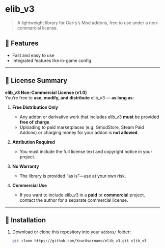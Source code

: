 # elib_v3

> A lightweight library for Garry’s Mod addons, free to use under a non-commercial license.

## 🚀 Features

- Fast and easy to use
- Integrated features like in-game config

---

## 📜 License Summary

**elib_v3 Non-Commercial License (v1.0)**  
You’re free to **use, modify, and distribute** elib_v3 — **as long as**:

1. **Free Distribution Only**  
   - Any addon or derivative work that includes elib_v3 **must** be provided **free of charge**.  
   - Uploading to paid marketplaces (e.g. GmodStore, Steam Paid Addons) or charging money for your addon is **not allowed**.

2. **Attribution Required**  
   - You must include the full license text and copyright notice in your project.

3. **No Warranty**  
   - The library is provided “as is”—use at your own risk.

4. **Commercial Use**  
   - If you want to include elib_v3 in a **paid** or **commercial** project, contact the author for a separate commercial license.

---

## 📂 Installation

1. Download or clone this repository into your `addons/` folder:
   ```bash
   git clone https://github.com/YourUsername/elib_v3.git elib_v3
